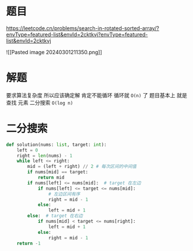 # 题目

https://leetcode.cn/problems/search-in-rotated-sorted-array/?envType=featured-list&envId=2cktkvj?envType=featured-list&envId=2cktkvj

![[Pasted image 20240301211350.png]]

# 解题

要求算法复杂度 所以应该确定解
肯定不能循环 循环就 `O(n)` 了
题目基本上  就是查找 元素  二分搜索 `O(log n)`


# 二分搜索

```python
def solution(nums: list, target: int):
    left = 0
    right = len(nums) - 1
    while left <= right:
        mid = (left + right) // 2 # 每次区间的中间值
        if nums[mid] == target:
            return mid
        if nums[left] <= nums[mid]:  # target 在左边
            if nums[left] <= target <= nums[mid]:
                # 左边区间有序
                right = mid - 1
            else:
                left = mid + 1
        else:  # target 在右边
            if nums[mid] < target <= nums[right]:
                left = mid + 1
            else:
                right = mid - 1
    return -1

```


